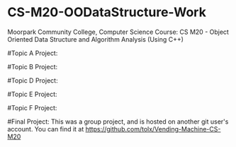 # CS-M20-OODataStructure-Work
Moorpark Community College, Computer Science Course: CS M20 - Object Oriented Data Structure and Algorithm Analysis (Using C++)

#Topic A Project:

#Topic B Project:

#Topic D Project:

#Topic E Project:

#Topic F Project:

#Final Project:
This was a group project, and is hosted on another git user's account. You can find it at https://github.com/tolx/Vending-Machine-CS-M20